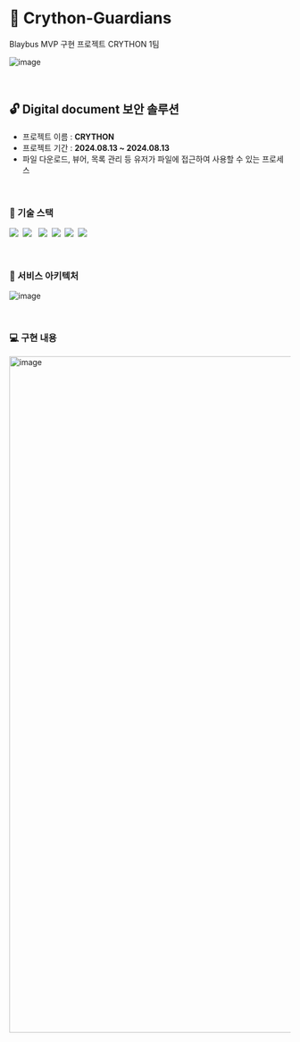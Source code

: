 # 📂 Crython-Guardians

Blaybus MVP 구현 프로젝트 CRYTHON 1팀

![image](https://github.com/user-attachments/assets/9c7a7995-ef6c-4bcf-820a-9ffce7eeee5a)

</br>

## 🔓 Digital document 보안 솔루션

- 프로젝트 이름 : **CRYTHON**
- 프로젝트 기간 : **2024.08.13 ~ 2024.08.13**
- 파일 다운로드, 뷰어, 목록 관리 등 유저가 파일에 접근하여 사용할 수 있는 프로세스

</br>

### 🔧 기술 스택

<img src="https://img.shields.io/badge/React-61DAFB?style=flat-square&logo=React&logoColor=white"/>&nbsp;
<img src="https://img.shields.io/badge/TypeScript-F7DF1E?style=flat-square&logo=TypeScript&logoColor=white"/> &nbsp;
<img src="https://img.shields.io/badge/Yarn-2C8EBB?style=flat-square&logo=Yarn&logoColor=white"/>&nbsp;
<img src="https://img.shields.io/badge/Axios-5A29E4?style=flat-square&logo=Axios&logoColor=white"/>&nbsp;
<img src="https://img.shields.io/badge/React Query-FF4154?style=flat-square&logo=React Query&logoColor=white"/>&nbsp;
<img src="https://img.shields.io/badge/emotion-609926?style=flat-square&logoColor=white"/>&nbsp;

</br>

### 🔑 서비스 아키텍처

![image](https://github.com/user-attachments/assets/69af8e68-e9a8-422a-98cc-1db492dda381)

</br>

### 💻 구현 내용

<img width="1212" alt="image" src="https://github.com/user-attachments/assets/aa232bc6-4f81-42a5-8d66-658e2010f7b8">
